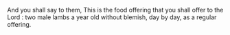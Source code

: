 And you shall say to them, This is the food offering that you shall offer to the Lord : two male lambs a year old without blemish, day by day, as a regular offering.
